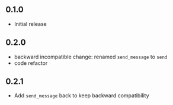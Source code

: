 0.1.0
-----
* Initial release

0.2.0
-----
* backward incompatible change: renamed `send_message` to `send`
* code refactor


0.2.1
-----
* Add `send_message` back to keep backward compatibility
